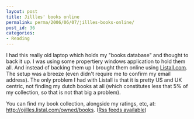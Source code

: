 ```yaml
---
layout: post
title: Jillles' books online
permalink: perma/2006/06/07/jillles-books-online/
post_id: 36
categories: 
- Reading
---
```


I had this really old laptop which holds my "books database" and thought to
back it up. I was using some propertiery windows application to hold them all.
And instead of backing them up I brought them online using <a title="Listall's
website" href="http://www.listal.com">Listall.com</a>. The setup was a breeze
(even didn't require me to confirm my email address). The only problem I had
with Listall is that it is pretty US and UK centric, not finding my dutch books
at all (which constitutes less that 5% of my collection, so that is not that
big a problem).

You can find my book collection, alongside my ratings, etc, at: <a
href="http://ojilles.listal.com/owned/books">http://ojilles.listal.com/owned/books</a>.
(<a href="http://ojilles.listal.com/rss/owned/books/">Rss feeds available</a>)
